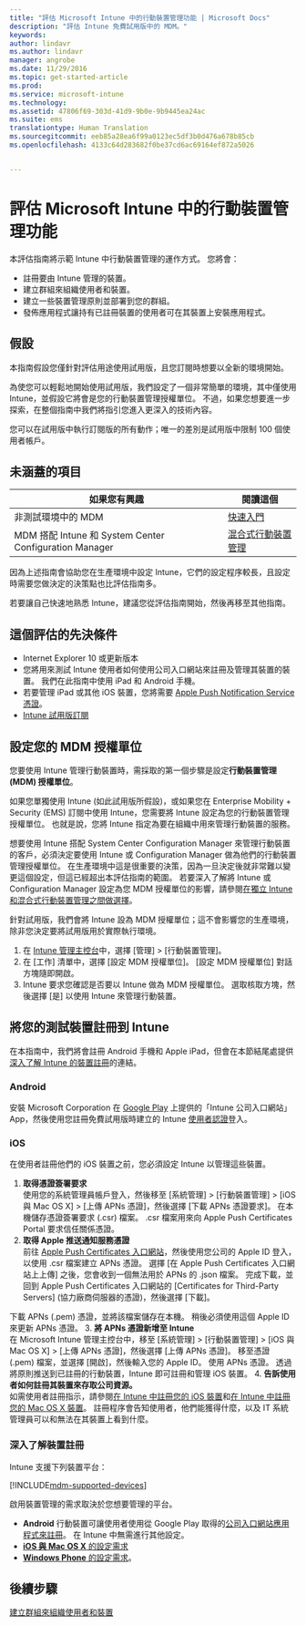 ```yaml
---
title: "評估 Microsoft Intune 中的行動裝置管理功能 | Microsoft Docs"
description: "評估 Intune 免費試用版中的 MDM。"
keywords: 
author: lindavr
ms.author: lindavr
manager: angrobe
ms.date: 11/29/2016
ms.topic: get-started-article
ms.prod: 
ms.service: microsoft-intune
ms.technology: 
ms.assetid: 47806f69-303d-41d9-9b0e-9b9445ea24ac
ms.suite: ems
translationtype: Human Translation
ms.sourcegitcommit: eeb85a28ea6f99a0123ec5df3b0d476a678b85cb
ms.openlocfilehash: 4133c64d283682f0be37cd6ac69164ef872a5026


---
```


# <a name="evaluate-mobile-device-management-in-microsoft-intune"></a>評估 Microsoft Intune 中的行動裝置管理功能
本評估指南將示範 Intune 中行動裝置管理的運作方式。 您將會：
- 註冊要由 Intune 管理的裝置。
- 建立群組來組織使用者和裝置。
- 建立一些裝置管理原則並部署到您的群組。
- 發佈應用程式讓持有已註冊裝置的使用者可在其裝置上安裝應用程式。
<!--- - Monitor the device? View a report of compliant devices?--->
<!--- - Remove the device from management--->

## <a name="assumptions"></a>假設
本指南假設您僅針對評估用途使用試用版，且您訂閱時想要以全新的環境開始。

為使您可以輕鬆地開始使用試用版，我們設定了一個非常簡單的環境，其中僅使用 Intune，並假設它將會是您的行動裝置管理授權單位。 不過，如果您想要進一步探索，在整個指南中我們將指引您進入更深入的技術內容。

您可以在試用版中執行訂閱版的所有動作；唯一的差別是試用版中限制 100 個使用者帳戶。

## <a name="whats-not-covered"></a>未涵蓋的項目
|如果您有興趣 |閱讀這個 |
|------------------------|----------|
|非測試環境中的 MDM | [快速入門](https://docs.microsoft.com/en-us/intune/get-started/start-with-a-paid-subscription-to-microsoft-intune) |
|MDM 搭配 Intune 和 System Center Configuration Manager | [混合式行動裝置管理](https://docs.microsoft.com/en-us/sccm/mdm/understand/hybrid-mobile-device-management) |

因為上述指南會協助您在生產環境中設定 Intune，它們的設定程序較長，且設定時需要您做決定的決策點也比評估指南多。

若要讓自己快速地熟悉 Intune，建議您從評估指南開始，然後再移至其他指南。

## <a name="prerequisites-for-this-evaluation"></a>這個評估的先決條件
- Internet Explorer 10 或更新版本
- 您將用來測試 Intune 使用者如何使用公司入口網站來註冊及管理其裝置的裝置。 我們在此指南中使用 iPad 和 Android 手機。
- 若要管理 iPad 或其他 iOS 裝置，您將需要 [Apple Push Notification Service 憑證](https://docs.microsoft.com/intune/deploy-use/set-up-ios-and-mac-management-with-microsoft-intune)。
- [Intune 試用版訂閱](sign-up-for-30-day-trial-microsoft-intune.md)

## <a name="set-your-mdm-authority"></a>設定您的 MDM 授權單位
您要使用 Intune 管理行動裝置時，需採取的第一個步驟是設定**行動裝置管理 (MDM) 授權單位**。

如果您單獨使用 Intune (如此試用版所假設)，或如果您在 Enterprise Mobility + Security (EMS) 訂閱中使用 Intune，您需要將 Intune 設定為您的行動裝置管理授權單位。 也就是說，您將 Intune 指定為要在組織中用來管理行動裝置的服務。

想要使用 Intune 搭配 System Center Configuration Manager 來管理行動裝置的客戶，必須決定要使用 Intune 或 Configuration Manager 做為他們的行動裝置管理授權單位。 在生產環境中這是很重要的決策，因為一旦決定後就非常難以變更這個設定，但這已經超出本評估指南的範圍。 若要深入了解將 Intune 或 Configuration Manager 設定為您 MDM 授權單位的影響，請參閱[在獨立 Intune 和混合式行動裝置管理之間做選擇](https://docs.microsoft.com/en-us/sccm/mdm/understand/choose-between-standalone-intune-and-hybrid-mobile-device-management)。

針對試用版，我們會將 Intune 設為 MDM 授權單位；這不會影響您的生產環境，除非您決定要將試用版用於實際執行環境。

1. 在 [Intune 管理主控台](https://manage.microsoft.com/)中，選擇 [管理] &gt; [行動裝置管理]。
2. 在 [工作] 清單中，選擇 [設定 MDM 授權單位]。 [設定 MDM 授權單位]  對話方塊隨即開啟。 <!---screen shot--->
3. Intune 要求您確認是否要以 Intune 做為 MDM 授權單位。 選取核取方塊，然後選擇 [是] 以使用 Intune 來管理行動裝置。

## <a name="enroll-your-test-devices-into-intune"></a>將您的測試裝置註冊到 Intune

在本指南中，我們將會註冊 Android 手機和 Apple iPad，但會在本節結尾處提供[深入了解 Intune 的裝置註冊](#Learn-more-about-device-enrollment)的連結。
### <a name="android"></a>Android
安裝 Microsoft Corporation 在 [Google Play](http://go.microsoft.com/fwlink/p/?LinkId=386612) 上提供的「Intune 公司入口網站」App，然後使用您註冊免費試用版時建立的 Intune [使用者認證](sign-up-for-30-day-trial-microsoft-intune.md#add-users)登入。

### <a name="ios"></a>iOS
在使用者註冊他們的 iOS 裝置之前，您必須設定 Intune 以管理這些裝置。

1. **取得憑證簽署要求**<br/>
使用您的系統管理員帳戶登入，然後移至 [系統管理] > [行動裝置管理] > [iOS 與 Mac OS X] > [上傳 APNs 憑證]，然後選擇 [下載 APNs 憑證要求]。 在本機儲存憑證簽署要求 (.csr) 檔案。 .csr 檔案用來向 Apple Push Certificates Portal 要求信任關係憑證。 <!--- screen shot--->
2.  **取得 Apple 推送通知服務憑證**<BR/>
前往 [Apple Push Certificates 入口網站](https://idmsa.apple.com/IDMSWebAuth/login?appIdKey=3fbfc9ad8dfedeb78be1d37f6458e72adc3160d1ad5b323a9e5c5eb2f8e7e3e2&rv=2)，然後使用您公司的 Apple ID 登入，以使用 .csr 檔案建立 APNs 憑證。 選擇 [在 Apple Push Certificates 入口網站上上傳] 之後，您會收到一個無法用於 APNs 的 .json 檔案。 完成下載，並回到 Apple Push Certificates 入口網站的 [Certificates for Third-Party Servers] (協力廠商伺服器的憑證)，然後選擇 [下載]。

 下載 APNs (.pem) 憑證，並將該檔案儲存在本機。 稍後必須使用這個 Apple ID 來更新 APNs 憑證。
3.  **將 APNs 憑證新增至 Intune**<BR/>
在 Microsoft Intune 管理主控台中，移至 [系統管理] > [行動裝置管理] >  [iOS 與 Mac OS X] > [上傳 APNs 憑證]，然後選擇 [上傳 APNs 憑證]。 移至憑證 (.pem) 檔案，並選擇 [開啟]，然後輸入您的 Apple ID。 使用 APNs 憑證。 透過將原則推送到已註冊的行動裝置，Intune 即可註冊和管理 iOS 裝置。
4.  **告訴使用者如何註冊其裝置來存取公司資源。**<br/>
如需使用者註冊指示，請參閱[在 Intune 中註冊您的 iOS 裝置](https://docs.microsoft.com/en-us/Intune/enduser/enroll-your-device-in-intune-ios)和[在 Intune 中註冊您的 Mac OS X 裝置](https://docs.microsoft.com/en-us/Intune/enduser/enroll-your-device-in-intune-mac-os-x)。 註冊程序會告知使用者，他們能獲得什麼，以及 IT 系統管理員可以和無法在其裝置上看到什麼。


### <a name="learn-more-about-device-enrollment"></a>深入了解裝置註冊

Intune 支援下列裝置平台：

[!INCLUDE[mdm-supported-devices](../includes/mdm-supported-devices.md)]

啟用裝置管理的需求取決於您想要管理的平台。
- **Android** 行動裝置可讓使用者使用從 Google Play 取得的[公司入口網站應用程式來註冊](/intune/deploy-use/set-up-android-management-with-microsoft-intune)。 在 Intune 中無需進行其他設定。
- [**iOS 與 Mac OS X** 的設定需求](/intune/deploy-use/set-up-ios-and-mac-management-with-microsoft-intune)
- [**Windows Phone** 的設定需求](/intune/deploy-use/set-up-windows-phone-management-with-microsoft-intune)。

<!--- ## Verify enrollment--->
<!--- START HERE

### iOS and Mac OS X
Install the **Microsoft Intune Company Portal** app from Microsoft Corporation available in the App Store and sign in with Intune user credentials added above. View **Enrolled devices** to add your device.



### Windows Phone 8.1
Users install the **Company Portal** app from Microsoft Corporation, available in the Windows Phone store, and sign in with the Intune user credentials added above.  View **Enrolled devices** to add your device.

## Install the previously deployed app
Open the Company Portal on the mobile device, choose **Apps**, and then install **Microsoft Skype**.--->



## <a name="next-steps"></a>後續步驟
[建立群組來組織使用者和裝置](get-started-with-a-30-day-trial-of-microsoft-intune-step-3.md)



<!--HONumber=Nov16_HO5-->


